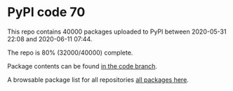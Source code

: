 # PyPI code 70

This repo contains 40000 packages uploaded to PyPI between 
2020-05-31 22:08 and 2020-06-11 07:44.

The repo is 80% (32000/40000) complete.

Package contents can be found [in the code branch](https://github.com/pypi-data/pypi-mirror-70/tree/code/packages).

A browsable package list for all repositories [all packages here](https://pypi-data.github.io/website/repositories/pypi-mirror-70).


